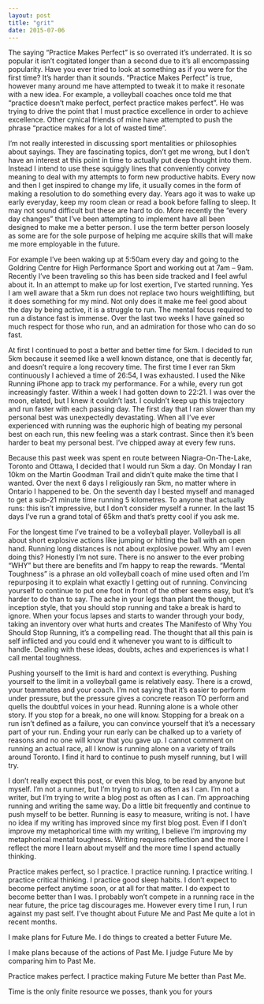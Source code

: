```yaml
---
layout: post
title: "grit"
date: 2015-07-06
---
```


The saying “Practice Makes Perfect” is so overrated it’s underrated. It is so popular it isn’t cogitated longer than a second due to it’s all encompassing popularity. Have you ever tried to look at something as if you were for the first time? It’s harder than it sounds. “Practice Makes Perfect” is true, however many around me have attempted to tweak it to make it resonate with a new idea. For example, a volleyball coaches once told me that “practice doesn’t make perfect, perfect practice makes perfect”. He was trying to drive the point that I must practice excellence in order to achieve excellence. Other cynical friends of mine have attempted to push the phrase “practice makes for a lot of wasted time”.

I’m not really interested in discussing sport mentalities or philosophies about sayings. They are fascinating topics, don’t get me wrong, but I don’t have an interest at this point in time to actually put deep thought into them. Instead I intend to use these squiggly lines that conveniently convey meaning to deal with my attempts to form new productive habits. Every now and then I get inspired to change my life, it usually comes in the form of making a resolution to do something every day. Years ago it was to wake up early everyday, keep my room clean or read a book before falling to sleep. It may not sound difficult but these are hard to do. More recently the “every day changes” that I’ve been attempting to implement have all been designed to make me a better person. I use the term better person loosely as some are for the sole purpose of helping me acquire skills that will make me more employable in the future.

For example I’ve been waking up at 5:50am every day and going to the Goldring Centre for High Performance Sport and working out at 7am – 9am. Recently I’ve been traveling so this has been side tracked and I feel awful about it. In an attempt to make up for lost exertion, I’ve started running. Yes I am well aware that a 5km run does not replace two hours weightlifting, but it does something for my mind. Not only does it make me feel good about the day by being active, it is a struggle to run. The mental focus required to run a distance fast is immense. Over the last two weeks I have gained so much respect for those who run, and an admiration for those who can do so fast.

At first I continued to post a better and better time for 5km. I decided to run 5km because it seemed like a well known distance, one that is decently far, and doesn’t require a long recovery time. The first time I ever ran 5km continuously I achieved a time of 26:54, I was exhausted. I used the Nike Running iPhone app to track my performance. For a while, every run got increasingly faster. Within a week I had gotten down to 22:21. I was over the moon, elated, but I knew it couldn’t last. I couldn’t keep up this trajectory and run faster with each passing day. The first day that I ran slower than my personal best was unexpectedly devastating. When all I’ve ever experienced with running was the euphoric high of beating my personal best on each run, this new feeling was a stark contrast. Since then it’s been harder to beat my personal best. I’ve chipped away at every few runs.

Because this past week was spent en route between Niagra-On-The-Lake, Toronto and Ottawa, I decided that I would run 5km a day. On Monday I ran 10km on the Martin Goodman Trail and didn’t quite make the time that I wanted. Over the next 6 days I religiously ran 5km, no matter where in Ontario I happened to be. On the seventh day I bested myself and managed to get a sub-21 minute time running 5 kilometres. To anyone that actually runs: this isn’t impressive, but I don’t consider myself a runner. In the last 15 days I’ve run a grand total of 65km and that’s pretty cool if you ask me.

For the longest time I’ve trained to be a volleyball player. Volleyball is all about short explosive actions like jumping or hitting the ball with an open hand. Running long distances is not about explosive power. Why am I even doing this? Honestly I’m not sure. There is no answer to the ever probing “WHY” but there are benefits and I’m happy to reap the rewards. “Mental Toughness” is a phrase an old volleyball coach of mine used often and I’m repurposing it to explain what exactly I getting out of running. Convincing yourself to continue to put one foot in front of the other seems easy, but it’s harder to do than to say. The ache in your legs than plant the thought, inception style, that you should stop running and take a break is hard to ignore. When your focus lapses and starts to wander through your body, taking an inventory over what hurts and  creates The Manifesto of Why You Should Stop Running, it’s a compelling read. The thought that all this pain is self inflicted and you could end it whenever you want to is difficult to handle. Dealing with these ideas, doubts, aches and experiences is what I call mental toughness.

Pushing yourself to the limit is hard and context is everything. Pushing yourself to the limit in a volleyball game is relatively easy. There is a crowd, your teammates and your coach. I’m not saying that it’s easier to perform under pressure, but the pressure gives a concrete reason TO perform and quells the doubtful voices in your head. Running alone is a whole other story. If you stop for a break, no one will know. Stopping for a break on a run isn’t defined as a failure, you can convince yourself that it’s a necessary part of your run. Ending your run early can be chalked up to a variety of reasons and no one will know that you gave up. I cannot comment on running an actual race, all I know is running alone on a variety of trails around Toronto. I find it hard to continue to push myself running, but I will try.

I don’t really expect this post, or even this blog, to be read by anyone but myself. I’m not a runner, but I’m trying to run as often as I can. I’m not a writer, but I’m trying to write a blog post as often as I can. I’m approaching running and writing the same way. Do a little bit frequently and continue to push myself to be better. Running is easy to measure, writing is not. I have no idea if my writing has improved since my first blog post. Even if I don’t improve my metaphorical time with my writing, I believe I’m improving my metaphorical mental toughness. Writing requires reflection and the more I reflect the more I learn about myself and the more time I spend actually thinking.

Practice makes perfect, so I practice. I practice running. I practice writing. I practice critical thinking. I practice good sleep habits. I don’t expect to become perfect anytime soon, or at all for that matter. I do expect to become better than I was. I probably won’t compete in a running race in the near future, the price tag discourages me. However every time I run, I run against my past self. I’ve thought about Future Me and Past Me quite a lot in recent months.

I make plans for Future Me. I do things to created a better Future Me.

I make plans because of the actions of Past Me. I judge Future Me by comparing him to Past Me.

Practice makes perfect. I practice making Future Me better than Past Me.

Time is the only finite resource we posses, thank you for yours